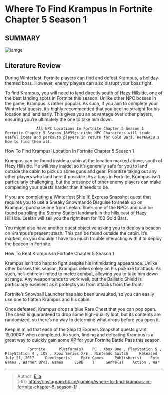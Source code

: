 # Where To Find Krampus In Fortnite Chapter 5 Season 1


## SUMMARY 

![iamge](https://static1.srcdn.com/wordpress/wp-content/uploads/2023/12/where-to-find-krampus-in-fortnite.jpg)

## Literature Review

During Winterfest, Fortnite players can find and defeat Krampus, a holiday-themed boss. However, enemy players can also disrupt your boss fight.





To find Krampus, you will need to land directly south of Hazy Hillside, one of the best landing spots in Fortnite this season. Unlike other NPC bosses in the game, Krampus is rather popular. As such, if you aim to complete your Winterfest quests, it’s highly recommended that you beeline straight for his location and land early. This gives you an advantage over other players, ensuring you’re ultimately the one to take him down.




                  All NPC Locations In Fortnite Chapter 5 Season 1   Fortnite Chapter 5 Season 1&#39;s eight NPC Characters will trade useful items and perks to players in return for Gold Bars. Here&#39;s how to find them all.   


 How To Find Krampus&#39; Location In Fortnite Chapter 5 Season 1 
          

Krampus can be found inside a cabin at the location marked above, south of Hazy Hillside. He will stay inside, so it’s generally safe for you to land outside the cabin to pick up some guns and gear. Prioritize taking out any other players who land here if possible. As a boss in Fortnite, Krampus isn’t particularly challenging, but the presence of other enemy players can make completing your quests harder than it needs to be.

If you are completing a Winterfest Ship It! Express Snapshot quest that requires you to use a Sneaky Snowmando Disguise to sneak up on Krampus; purchase one from Leelah. She’s one of the NPCs and can be found patrolling the Stormy Station landmark in the hills east of Hazy Hillside. Leelah will sell you the right item for 100 Gold Bars.




You might also have another quest objective asking you to deploy a beacon on Krampus’s present stash. This can be found outside the cabin. It’s marked, so you shouldn’t have too much trouble interacting with it to deploy the beacon in Fortnite.



 How To Beat Krampus In Fortnite Chapter 5 Season 1 
          

Krampus isn’t too hard to fight despite his intimidating appearance. Unlike other bosses this season, Krampus relies solely on his pickaxe to attack. As such, he’s entirely limited to melee combat, allowing you to take him down at range. Any weapon tends to work well, but the Ballistic Shield is particularly excellent as it protects you from attacks from the front.



Fortnite’s Snowball Launcher has also been unvaulted, so you can easily use one to flatten Krampus and his cabin.







          

Once defeated, Krampus drops a blue Rare Chest that you can pop open. The chest is guaranteed to drop some high-quality loot, but its contents are randomized, so there’s no way to determine what drops before you open it.

Keep in mind that each of the Ship It! Express Snapshot quests grant 15,000XP when completed. As such, finding and defeating Krampus is a great way to quickly gain some XP for your Fortnite Battle Pass this season.

              Fortnite      Platform(s)    PC , Xbox One , PlayStation 5 , PlayStation 4 , iOS , Xbox Series X/S , Nintendo Switch     Released    July 21, 2017     Developer(s)    Epic Games     Publisher(s)    Epic Games , Warner Bros. Games     ESRB    T     Genre(s)    Action , War      


---

> Author: [Ella](https://instagram.hk.cn/)  
> URL: https://instagram.hk.cn/gaming/where-to-find-krampus-in-fortnite-chapter-5-season-1/  

